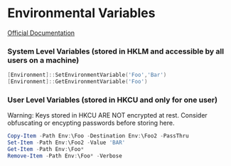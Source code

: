 # Environmental Variables

[Official Documentation](https://learn.microsoft.com/en-us/powershell/module/microsoft.powershell.core/about/about_environment_variables?view=powershell-7.5)

### System Level Variables (stored in HKLM and accessible by all users on a machine)

```powershell
[Environment]::SetEnvironmentVariable('Foo','Bar')
[Environment]::GetEnvironmentVariable('Foo')
```

### User Level Variables (stored in HKCU and only for one user)

Warning: Keys stored in HKCU ARE NOT encrypted at rest. Consider obfuscating or encypting passwords before storing here.

```powershell
Copy-Item -Path Env:\Foo -Destination Env:\Foo2 -PassThru
Set-Item -Path Env:\Foo2 -Value 'BAR'
Get-Item -Path Env:\Foo*
Remove-Item -Path Env:\Foo* -Verbose
```
